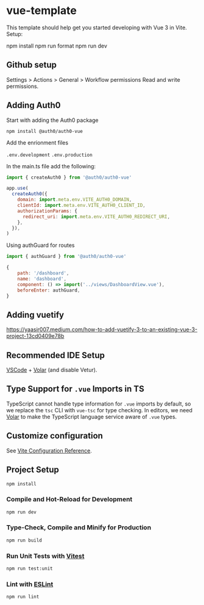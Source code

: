 # vue-template

This template should help get you started developing with Vue 3 in Vite. Setup:

npm install
npm run format
npm run dev

## Github setup

Settings > Actions > General > Workflow permissions 
Read and write permissions.

## Adding Auth0

Start with adding the Auth0 package

`npm install @auth0/auth0-vue`

Add the enrionment files

`.env.development`
`.env.production`

In the main.ts file add the following:

```js
import { createAuth0 } from '@auth0/auth0-vue'

app.use(
  createAuth0({
    domain: import.meta.env.VITE_AUTH0_DOMAIN,
    clientId: import.meta.env.VITE_AUTH0_CLIENT_ID,
    authorizationParams: {
      redirect_uri: import.meta.env.VITE_AUTH0_REDIRECT_URI,
    },
  }),
)
```

Using authGuard for routes

```js
import { authGuard } from '@auth0/auth0-vue'

{
    path: '/dashboard',
    name: 'dashboard',
    component: () => import('../views/DashboardView.vue'),
    beforeEnter: authGuard,
}
```

## Adding vuetify

https://yaasir007.medium.com/how-to-add-vuetify-3-to-an-existing-vue-3-project-13cd0409e78b

## Recommended IDE Setup

[VSCode](https://code.visualstudio.com/) + [Volar](https://marketplace.visualstudio.com/items?itemName=Vue.volar) (and disable Vetur).

## Type Support for `.vue` Imports in TS

TypeScript cannot handle type information for `.vue` imports by default, so we replace the `tsc` CLI with `vue-tsc` for type checking. In editors, we need [Volar](https://marketplace.visualstudio.com/items?itemName=Vue.volar) to make the TypeScript language service aware of `.vue` types.

## Customize configuration

See [Vite Configuration Reference](https://vite.dev/config/).

## Project Setup

```sh
npm install
```

### Compile and Hot-Reload for Development

```sh
npm run dev
```

### Type-Check, Compile and Minify for Production

```sh
npm run build
```

### Run Unit Tests with [Vitest](https://vitest.dev/)

```sh
npm run test:unit
```

### Lint with [ESLint](https://eslint.org/)

```sh
npm run lint
```

